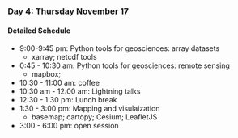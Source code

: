 ### Day 4: Thursday November 17

#### Detailed Schedule

* 9:00-9:45 pm: Python tools for geosciences: array datasets 
  * xarray; netcdf tools
* 0:45 - 10:30 am: Python tools for geosciences: remote sensing
  * mapbox; 
* 10:30 - 11:00 am: coffee
* 10:30 am - 12:00 am: Lightning talks
* 12:30 - 1:30 pm: Lunch break
* 1:30 - 3:00 pm: Mapping and visulaization
   * basemap; cartopy; Cesium; LeafletJS  
* 3:00 - 6:00 pm: open session 